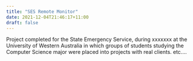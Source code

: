 ```yaml
---
title: "SES Remote Monitor"
date: 2021-12-04T21:46:17+11:00
draft: false
---
```


Project completed for the State Emergency Service, during xxxxxxx at the University of Western Australia in which groups of students studying the Computer Science major were placed into projects with real clients.
etc....